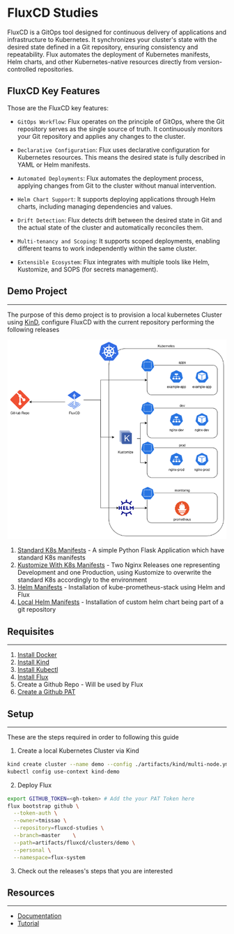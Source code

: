 # FluxCD Studies

FluxCD is a GitOps tool designed for continuous delivery of applications and infrastructure to Kubernetes. It synchronizes your cluster's state with the desired state defined in a Git repository, ensuring consistency and repeatability. Flux automates the deployment of Kubernetes manifests, Helm charts, and other Kubernetes-native resources directly from version-controlled repositories.

## FluxCD Key Features

Those are the FluxCD key features:

- `GitOps Workflow`: Flux operates on the principle of GitOps, where the Git repository serves as the single source of truth. It continuously monitors your Git repository and applies any changes to the cluster.

- `Declarative Configuration`: Flux uses declarative configuration for Kubernetes resources. This means the desired state is fully described in YAML or Helm manifests.

- `Automated Deployments`: Flux automates the deployment process, applying changes from Git to the cluster without manual intervention.

- `Helm Chart Support`: It supports deploying applications through Helm charts, including managing dependencies and values.

- `Drift Detection`: Flux detects drift between the desired state in Git and the actual state of the cluster and automatically reconciles them.

- `Multi-tenancy and Scoping`: It supports scoped deployments, enabling different teams to work independently within the same cluster.

- `Extensible Ecosystem`: Flux integrates with multiple tools like Helm, Kustomize, and SOPS (for secrets management).

## Demo Project
---

The purpose of this demo project is to provision a local kubernetes Cluster using [KinD](https://kind.sigs.k8s.io/), configure FluxCD with the current repository performing the following releases

![Architecture](./artifacts/pictures/architecture.png)

1. [Standard K8s Manifests](./01-StandardK8sManifests.md) - A simple Python Flask Application which have standard K8s manifests
2. [Kustomize With K8s Manifests](./02-KustomizeK8sManifests.md) - Two Nginx Releases one representing Development and one Production, using Kustomize to overwrite the standard K8s accordingly to the environment
3. [Helm Manifests](./03-HelmManifests.md) - Installation of kube-prometheus-stack using Helm and Flux
4. [Local Helm Manifests](./04-LocalHelmManifests.md) - Installation of custom helm chart being part of a git repository

## Requisites
---

1. [Install Docker](https://docs.docker.com/engine/install/ubuntu/)
2. [Install Kind](https://kind.sigs.k8s.io/docs/user/quick-start)
3. [Install Kubectl](https://kubernetes.io/docs/tasks/tools/install-kubectl-linux/)
4. [Install Flux](https://fluxcd.io/flux/installation/)
5. Create a Github Repo - Will be used by Flux
6. [Create a Github PAT](https://docs.github.com/en/authentication/keeping-your-account-and-data-secure/managing-your-personal-access-tokens)

## Setup
---

These are the steps required in order to following this guide


1. Create a local Kubernetes Cluster via Kind
```bash
kind create cluster --name demo --config ./artifacts/kind/multi-node.yml
kubectl config use-context kind-demo
```

2. Deploy Flux
```bash
export GITHUB_TOKEN=<gh-token> # Add the your PAT Token here
flux bootstrap github \
  --token-auth \
  --owner=tmissao \
  --repository=fluxcd-studies \
  --branch=master    \
  --path=artifacts/fluxcd/clusters/demo \
  --personal \
  --namespace=flux-system
```

3. Check out the releases's steps that you are interested


## Resources
---

- [Documentation](https://fluxcd.io/flux/concepts/)
- [Tutorial](https://www.youtube.com/watch?v=X5W_706-jSY)